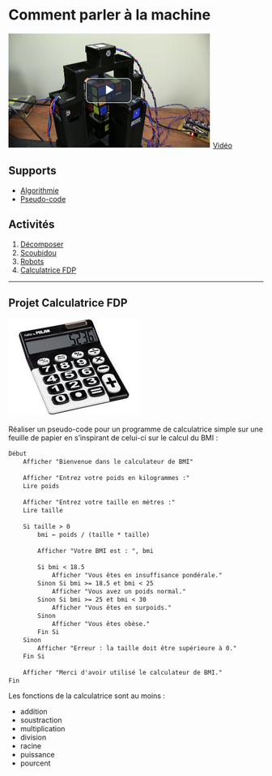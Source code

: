 # Comment parler à la machine

![rubiks.png](rubiks.png)
[Vidéo](https://eduvaud-my.sharepoint.com/:v:/g/personal/jonathan_melly_eduvaud_ch/ESmtQhzVVR9ChKSak6woE3IBEpystLAglCJnCffN9PV7BQ?e=hYpaKj)

## Supports
- [Algorithmie](../supports/algorithmes.md)
- [Pseudo-code](../supports/pseudocode.md)

## Activités
1. [Décomposer](../activites/decomposer/README.md)
2. [Scoubidou](../activites/scoubidou/README.md)
3. [Robots](../activites/robot/README.md)
4. [Calculatrice FDP](#projet-calculatrice-fdp)

---

## Projet Calculatrice FDP

![calculatrice.png](calculatrice.png)


Réaliser un pseudo-code pour un programme de calculatrice simple sur une feuille de papier en s’inspirant de celui-ci 
sur le calcul du BMI :

```text
Début
    Afficher "Bienvenue dans le calculateur de BMI"
    
    Afficher "Entrez votre poids en kilogrammes :"
    Lire poids
    
    Afficher "Entrez votre taille en mètres :"
    Lire taille
    
    Si taille > 0
        bmi ← poids / (taille * taille)
        
        Afficher "Votre BMI est : ", bmi
        
        Si bmi < 18.5
            Afficher "Vous êtes en insuffisance pondérale."
        Sinon Si bmi >= 18.5 et bmi < 25
            Afficher "Vous avez un poids normal."
        Sinon Si bmi >= 25 et bmi < 30
            Afficher "Vous êtes en surpoids."
        Sinon
            Afficher "Vous êtes obèse."
        Fin Si
    Sinon
        Afficher "Erreur : la taille doit être supérieure à 0."
    Fin Si
    
    Afficher "Merci d'avoir utilisé le calculateur de BMI."
Fin

```

Les fonctions de la calculatrice sont au moins :
- addition
- soustraction
- multiplication
- division
- racine
- puissance
- pourcent
